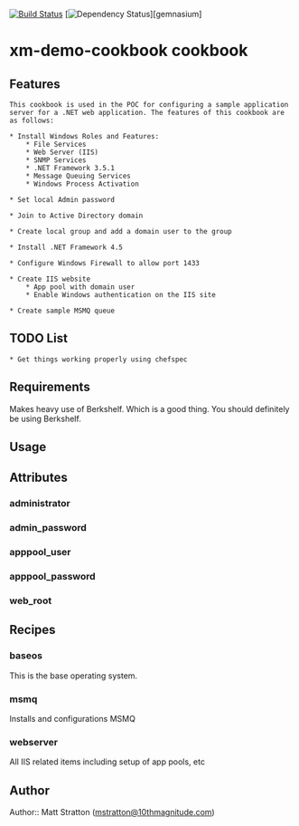 [![Build Status](https://secure.travis-ci.org/10thmagnitude/xm-demo-cookbook.png)](http://travis-ci.org/10thmagnitude/xm-demo-cookbook)
[![Dependency Status](https://gemnasium.com/10thmagnitude/xm-demo-cookbook.png)][gemnasium]

# xm-demo-cookbook cookbook

## Features
```
This cookbook is used in the POC for configuring a sample application server for a .NET web application. The features of this cookbook are as follows:

* Install Windows Roles and Features:
	* File Services
	* Web Server (IIS)
	* SNMP Services
	* .NET Framework 3.5.1
	* Message Queuing Services
	* Windows Process Activation

* Set local Admin password

* Join to Active Directory domain

* Create local group and add a domain user to the group

* Install .NET Framework 4.5

* Configure Windows Firewall to allow port 1433

* Create IIS website
	* App pool with domain user
	* Enable Windows authentication on the IIS site

* Create sample MSMQ queue
```

## TODO List
``` 
* Get things working properly using chefspec
```

## Requirements

Makes heavy use of Berkshelf. Which is a good thing. You should definitely be using Berkshelf.

## Usage

## Attributes
### administrator
### admin_password
### apppool_user
### apppool_password
### web_root

## Recipes
### baseos
This is the base operating system.

### msmq
Installs and configurations MSMQ

### webserver
All IIS related items including setup of app pools, etc

## Author

Author:: Matt Stratton (<mstratton@10thmagnitude.com>)
